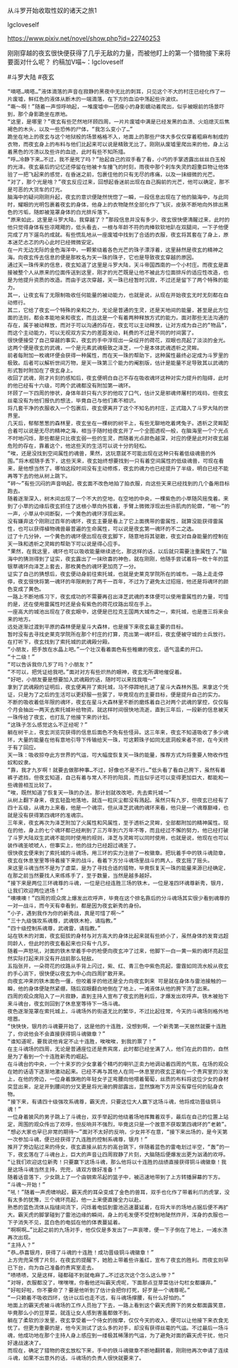 从斗罗开始收取性奴的诸天之旅1

lgcloveself

https://www.pixiv.net/novel/show.php?id=22740253

刚刚穿越的夜玄很快便获得了几乎无敌的力量，而被他盯上的第一个猎物接下来将要面对什么呢？
约稿加V喵~：lgcloveself

#斗罗大陆
#夜玄


    “嘀嗒…嘀嗒…”液体滴落的声音在寂静的黑夜中无比的刺耳，只见这个不大的村庄已经化作了一片废墟，鲜红色的液体从断木的一端滴落，在下方的血泊中荡起些许波纹。
    “嘶～啊！”随着一声惊呼响起，一堆废墟中一团瘦小的身影蠕动着爬出，似乎被眼前的场景吓到，那个身影跪坐在原地。
    “这里，是哪里？”夜玄有些茫然地环顾四周，一片片废墟中满是已经发黑的血渍、火焰熄灭后焦褐色的木头，以及一些恐怖的尸体，“我怎么变小了…”
    跪坐在地上的夜玄与这个地狱般的场景格格不入，地面上的那些尸体大多仅仅穿着粗麻布制成的衣物，而夜玄身上的布料与他们比起来可以说是精致无比了。刚刚从废墟里爬出来的他，身上沾着黑色的污渍以及些许的血迹，此时有些不知所措。
    “呼…冷静下来…不过，我不是死了吗？”抬起自己的双手看了看，小巧的手掌透露出丝丝白玉般的光泽。夜玄最后的记忆还停留在他被卡车撞飞的时刻，雨夜中那个刹车失灵的超重巨物让他体验了一把飞起来的感觉，在昏迷之前，包裹住他的只有无尽的疼痛，以及一抹细微的光芒。
    “对了，那个光是啥？”夜玄反应过来，回想起昏迷前出现在自己胸前的光芒，他可以确定，那不是可恶的大货车的灯光。
    脑海中的疑问刚刚升起，夜玄的意识便陡然恍惚了一瞬，一段信息出现在了他的脑海中，与此同时，耀眼的光明包裹着夜玄的身体，他身上的衣物陡然全部化作了飞灰，皮肤不断地向外排出黑色的污垢，随即被笼罩身体的白光排斥落下。
    “原来如此，这里是斗罗大陆，我穿越了？”那段信息并没有多少，夜玄很快便清醒过来，此时的他只觉得身体有些凉飕飕的，低头看去，一根与年龄不符的肉棒软软地趴在双腿间，一下子他便完成了月下遛鸟的成就。有些慌乱地从一座废墟中找到了合适的衣服，夜玄将其套在了身上，原本迷茫忐忑的内心此时已经微微安定。
    在一片无边无际的金色海洋中，一颗萦绕着各色光芒的珠子漂浮着，这里赫然是夜玄的精神之海。向夜玄传去信息的便是那枚名为天一珠的珠子，它也是导致夜玄穿越的原因。
    通过天一珠传来的信息，夜玄知道了这里是斗罗大陆，天斗帝国西南的一个小村庄。而夜玄是直接被整个人从原来的位面传送到这里，刚才的光芒既是让他不被此方位面排斥的适应性改造，也是为他提升资质的改造。而由于这次穿越，天一珠已经暂时沉寂，不过还是留下了两个特殊的能力。
    其一，让夜玄有了无限制吸收任何能量的被动能力，也就是说，从现在开始夜玄无时无刻都在自动修行。
    其二，它给了夜玄一个特殊的亲和之力，无论是普通的生灵，还是天地间的能量，甚至是此方位面的法则，都会本能地亲和夜玄，而且这是一个有着两种释放方式的能力。面对那些无法沟通的存在，属于被动释放，而对于可以沟通的存在，夜玄可以主动释放，让对方成为自己的“物品”，而这个主动能力，可以无视双方实力的差距发动，耗费的不过是不同的时间罢了。
    很快便接受了自己穿越的事实，夜玄的手中浮现出一朵绽开的荷花，双眼也亮起了淡淡的金光。这两个便是夜玄的武魂，一个是元素武魂极致之泽芝，一个是本体武魂透析之灵眸。
    前者每附加一枚魂环便会获得一种属性，而在天一珠的帮助下，这种属性最终必定成为斗罗里的极致。后者可以解析世间万物，是天一珠第三个能力的阉割版，估计是能量不足导致其以武魂的形式暂时附加在了夜玄身上。
    收回了武魂，刚才片刻的感知后，夜玄便明白自己不存在吸收魂环这种对实力提升的阻碍，此时的他已经有十六级，可两个武魂都没有附加第一魂环。
    环顾了一下四周的惨状，身体年龄只有六岁的他叹了口气，估计又是邪魂师屠村的戏码，但夜玄丝毫没有为他们报仇的想法，毕竟自己与他们素不相识。
    将几套干净的衣服收入一个包裹后，夜玄便离开了这个不知名的村庄，正式踏入了斗罗大陆的世界里。
    几天后，郁郁葱葱的森林里，夜玄坐在一棵树的树干上，有些无聊地吃着烤兔子。透析之灵眸配合着可以说是无尽的精神之海，相当于随时给夜玄开了一个全图透视一般，在脑海里一个个光点不时地闪烁，那些都是只比夜玄弱一些的生灵，而随着光点颜色越深，对应的便是此时对夜玄越危险的存在，靠着这个，他这些天的生活可以说十分的轻松。
    “唉，还是没找到空间属性的魂兽，果然，这玩意就不可能出现在这种只有着低级魂兽的外围。”将木棍随手丢下，这些天来，夜玄始终想要找到一只有着空间属性的低级魂兽，可现在看来，是他想当然了。哪怕这段时间没有主动修炼，夜玄的魂力也已经提升了半级，明白已经不能再等下去的他从树上跳下。
    “砰～”有些沉闷的声音响起，夜玄面不改色地拍了拍衣服，向这些天来已经找到的几个备用目标跑去。
    随着逐渐深入，树木间出现了一个不大的空地，在空地的中央，一棵紫色的小草随风摇曳着。来到了小草的边缘后夜玄抓住了这根小草向外拔着，手臂上微微浮现出些许肌肉的轮廓，“啪～”的一声，小草从中间断裂，一个黄色的魂环浮现出来。
    没有嫌弃这个刚刚过百年的魂环，夜玄主要是看上了它上面携带的雷属性，就算没能获得雷属性，也可以获得植物魂兽最普遍的生命属性，可以说是夜玄第一魂环的不二之选。
    过了十几分钟，一个黄色的魂环便出现在夜玄脚下，随意地将其驱散，夜玄对自身能量的控制在天一珠和透析之灵眸的帮助下可以说是得心应手。
    “果然，在我这里，魂环也可以吸收能量继续进化，那这样的话，以后就只需要注重属性了。”脑海中的猜测得到了证实，夜玄露出了一抹欣喜的神色，就在刚刚，他随手尝试着将一枚十年的蓝银草魂环向泽芝上套去，那枚黄色的魂环更加亮了一分。
    证实了自己的猜想后，夜玄便动身前往索托城，也就是史莱克学院所在的城市。一路上走走停停，夜玄很快将第一魂环的年限刷到了两千一百年，不过为了避免太过招摇，他还是将魂环的颜色变成了黄色。
    一路上不断地练习下，夜玄成功的不需要再召出泽芝武魂的本体便可以使用雷属性的力量，可惜的是，还在使用雷属性时还是会有紫色的荷花纹路出现在手上。
    一座高大的城池出现在了夜玄眼中，这便是巴拉克王国两大城市之一，索托城，也是唐三将来会来的地方。
    远处逐渐过渡到平原的森林便是星斗大森林，也是接下来夜玄最主要的目标。
    暂时没有去寻找史莱克学院所在那个村庄的打算，亮出第一魂环后，夜玄便被守城的士兵放行。在打听下，夜玄找到了索托城的武魂殿分殿。
    “小朋友，把手放在水晶上吧。”一个壮汉看着面色有些稚嫩的夜玄，语气温柔的开口。
    “十二级！”
    “可以告诉我你几岁了吗？小朋友？”
    “不可以，把凭证给我吧。”面对对方有些炽热的眼神，夜玄无所谓地催促着。
    “好吧，小朋友要是想要加入武魂殿的话，随时可以来找我哦～”
    拿到了武魂殿的证明后，夜玄便离开了索托城，马不停蹄地扎进了星斗大森林外围。来拿这个凭证，只是为了之后的生活可以更舒服一些罢了，毕竟现在的主要目标，便是提升自己的实力。
    不断的吸收着低年限的魂环，夜玄在星斗大森林里不断的磨炼着自己对两个武魂的掌控，仅仅每个月会抽出一两天去索托城补给物资。就这样时间很快地流逝，直到三年后，一段新的信息被天一珠传给了夜玄，也打乱了他接下来的计划。
    “这珠子怎么感觉这么不正经呢？”
    躺在树干上，夜玄浏览完获得的信息后面色不免有些怪异。这三年来，夜玄不知道吸收了多少魂环，大量的能量在他有意地引导下传输给天一珠，可这颗珠子如同无底洞般来者不拒，在今天终于有了回应。
    天一珠：吸收掠夺此方世界的气运，可大幅度恢复天一珠的能量，推荐方式为将重要人物收作性奴和奴隶。
    “靠，我才九岁啊！就要去做那种事…不过，好像也不是不行…”低头看了看自己胯下，虽然有着裤子遮挡，但夜玄知道，自己有着与常人不符的阳具，而且似乎还可以变得更加巨大，都能和一些魂兽相互比较了。
    “唉，既然知道了恢复天一珠的办法，那计划就改改吧，先去索托城～”
    从树上翻下身来，夜玄轻盈地落地，就连一粒灰尘都没有溅起。虽然只有九岁，但夜玄已经有了四十五级，从魂力上来看，他是一个魂宗，但从泽芝武魂的魂环来看，他只是一个魂尊巅峰，也就是没有获得第四魂环的准魂宗。
    三年来，夜玄再次为泽芝附加了火属性和风属性，至于透析之灵眸，全部都附加的精神属性。现在的他，身上的七个魂环都已经刷到了三万年到六万年不等，而且经过不懈的努力，他已经打破了斗罗大陆双生武魂不能同时使用的规则，泽芝与灵眸可以同时使用，也就是说，他现在也可以装作魂圣唬唬人，但事实上，他的战力已经超过魂圣了。
    很快夜玄便来到了索托城的斗魂场，用三环的实力注册了一枚徽章。把玩着手中的铁斗魂勋章，夜玄在休息室里等待着接下来的战斗，看着下方分斗魂场里战斗的两人，夜玄摇了摇头。
    来这里斗魂当然不是为了虐菜，是为了寻找合适的猎物，毕竟恢复天一珠的能量来源已经确定，在那之前当然要找人来练练手了，至于数量，当然是越多越好。
    “接下来是两位三环魂尊的斗魂，一位是已经连胜三场的铁木，一位是准四环魂尊新秀，银月，让我们欢迎两位进场！”
    “噢噢噢！”四周的观众席上爆发出欢呼声，毕竟在这个排名靠后的分斗魂场其实很少看到魂尊的一对一战斗，而今天有幸看到，都是因为夜玄新秀的身份。
    “小子，遇到我作为你的新秀战，真是可惜了啊～”
    “三十九级强攻系魂尊，武魂铁木枪，请指教。”
    “四十级控制系魂尊，武魂雷，请指教。”
    站在铁木的对面，夜玄挺拔的身材与对方高大的身体比起来就有些娇小了，虽然身体的发育远超同龄人，但此时的夜玄看起来也只有十几岁。
    随着一声怒吼，对面的铁木举着手中的枪便向夜玄冲了过来，他脚下一白一黄一紫的魂环亮起显然实际打起来并没有开战前那么轻敌。
    五指张开，一朵荷花的纹路从手背上闪过，紫、红、青三色中紫色亮起，雷霆如同流水般从夜玄的手心淌下，很快便以夜玄为中心向四周扩散开来。
    向夜玄冲来的铁木面色一僵，但咬着牙的他还是全力向夜玄刺来 可是就在身体与雷池接触的一瞬，他的身体便陡然紧绷，随后双眼翻白地倒在了地上，一滩液体从他的胯下流了出来。
    四周的观众席陷入了一片寂静，直到主持人宣布了夜玄的胜利后，才爆发出欢呼声。铁木被抬下来斗魂台，夜玄则回到了休息室等待下一场斗魂。
    夜色逐渐笼罩在索托城上，斗魂场外的街道无比的繁华，不过比起往常，今天的斗魂场则格外地喧嚣。
    “快快快，银月的斗魂要开始了，这是他的十连胜，没想到啊，一个新秀第一天居然就要十连胜了，你说他会不会直接获得铜斗魂徽章？”
    “谁知道呢，要我说他肯定不止十连胜，唉唉唉，到我的票了！”
    在主斗魂场的四周，无论是普通座位还是贵宾席，此时都已经坐满了人，他们在此的目的，自然是为了看到一个十连胜新秀的崛起。
    在斗魂台的中央，一个十来岁的少女拿着个精巧的喇叭正卖力地调动着四周的气氛，在场的观众在她的话语下逐渐地激动起来。已经不再与其他人在同一休息室的夜玄正躺在一个贵宾室的沙发上，在他的旁边，一位身着旗袍的年轻女子正弯腰向他喂着葡萄，丝质的布料将这位少女的身材突显出来，足足开到腰间的分叉更是将光滑的胯部露出，显然旗袍下方并没有穿任何的贴身衣物。
    “接下来，有请四十级强攻系魂尊，霸天虎，只要这位大人赢下这场斗魂，他将成功晋级铜斗魂！”
    一位身着披风的男子跳上了斗魂台，双手举起的他绕着场地挥舞着双手，最后在自己的位置上站定，周围的观众传出了欢呼，但反响并不强烈，毕竟这只是一个故意不获取第四魂环的“老赖”。
    “想必大家也早已非常的期待～”面对不太好的反响，少女并不在意，“接下来出场的，是今天第一次参加斗魂，便已经获得了九连胜的控制系魂尊，银月！”
    推开了旁边贴过来的侍女，夜玄直接从前方的高台跳下，伴随着蓝色的雷电划过半空，“轰”的一下，夜玄落在了斗魂台上，巨大的声音让四周寂静了片刻，大脑随后便爆发出更为汹涌的欢呼。
    “让我们欢迎这位新秀！只要赢下这场斗魂，那么他将以十连胜的战绩直接获得铜斗魂徽章！我是这场斗魂当然主持，兜兜，请双方做好准备！”
    随着话音落下，少女跳上了一个由钢索吊起的篮子中，被迅速地带到了上方转播屏幕的下方。
    “斗魂～开始！”
    “吼！”随着一声虎啸响起，霸天虎的耳朵变成了金色的兽耳，双手也化作了带着利爪的虎掌，没有太多的犹豫，三个魂环亮起，他一上来便直接全力以赴。
    熟悉的蓝色流体从指缝间流下，闪烁着电弧到雷池迅速蔓延着，在将大半的场地占据后便不再扩大。霸天虎的脚掌碰到了雷池边缘的瞬间，身上的毛发便不受控制地陡然炸开，浑身的衣服也一下子消失不见，蓝白色的电弧在他的体表蔓延着。
    “啊啊啊…”比起之前的九场对手，他仅仅是多发出了一声哀嚎，便一下子倒在了地上，一滩水渍再次出现。
    “主持人？”
    “恭…恭喜银月，获得了斗魂的十连胜！成功晋级铜斗魂徽章！”
    上方兜兜呆愣了片刻，在夜玄的提醒下，她脸上带着些许羞红，宣布了夜玄的胜利。而夜玄则早已下台，向为自己准备的贵宾室走去。
    “啧啧啧，又是这样，碰都碰不到就电麻了…不过这次这个怎么这么惨？”
    “对呀，衣服都没了，嘿嘿嘿，你看他还叫霸天虎呢，下面那点豆芽菜估计勾栏女都嫌弃。”
    “好啦好啦，你不要命了？要是他听到了估计会把你打死，好歹是一个魂尊呢。”
    “一只赖着不吸收四环，估计以后也走不远，有斗魂场撑腰，有什么好怕的。”
    地面上的霸天虎被斗魂场的工作人员抬了下去，一路上看到这个霸天虎胯下的男女都面露笑意，毕竟那么小的豆芽菜，就连让女人感到害羞都做不到。
    躺在了柔软的沙发里，夜玄享受着一个侍女的按摩，仅仅今天的收入，便可以让他接下来衣食无忧了。但更为重要的是，他今天测试了这么多的对手，却没有获得丝毫的气运。不过最后一场斗魂，他成功地在那个主持人身上感应到一缕极其稀薄的气运，为了避免对面的霸天虎干扰，他只好速战速决了。
    而现在，确定了猎物的夜玄放松下来，手中的铁斗魂徽章不断地翻转着，刚刚他再次申请了连续斗魂，如果不出意外的话，斗魂场的负责人很快就要来了。
    
